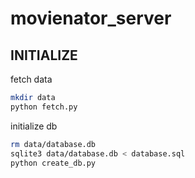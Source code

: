 # movienator_server
## INITIALIZE
fetch data
```bash
mkdir data
python fetch.py
```

initialize db
```bash
rm data/database.db
sqlite3 data/database.db < database.sql
python create_db.py 
```